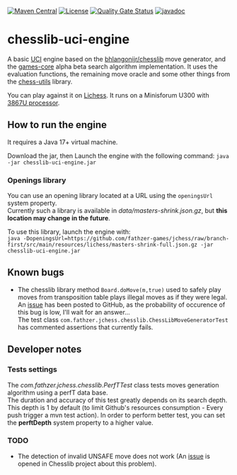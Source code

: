 [![Maven Central](https://img.shields.io/maven-central/v/com.fathzer/chesslib-uci-engine)](https://central.sonatype.com/artifact/com.fathzer/chesslib-uci-engine)
[![License](https://img.shields.io/badge/license-Apache%202.0-brightgreen.svg)](https://github.com/fathzer-games/chesslib-uci-engine/blob/master/LICENSE)
[![Quality Gate Status](https://sonarcloud.io/api/project_badges/measure?project=fathzer-games_chesslib-uci-engine&metric=alert_status)](https://sonarcloud.io/summary/new_code?id=fathzer-games_chesslib-uci-engine)
[![javadoc](https://javadoc.io/badge2/com.fathzer/chesslib-uci-engine/javadoc.svg)](https://javadoc.io/doc/com.fathzer/chesslib-uci-engine)

# chesslib-uci-engine
A basic [UCI](https://en.wikipedia.org/wiki/Universal_Chess_Interface) engine based on the [bhlangonijr/chesslib](https://github.com/bhlangonijr/chesslib) move generator, and the [games-core](https://github.com/fathzer-games/games-core) alpha beta search algorithm implementation. It uses the evaluation functions, the remaining move oracle and some other things from the [chess-utils](https://github.com/fathzer-games/chess-utils) library.

You can play against it on [Lichess](https://lichess.org/@/fathzer-jchess). It runs on a Minisforum U300 with [3867U processor](https://www.cpubenchmark.net/cpu.php?cpu=Intel+Celeron+3867U+%40+1.80GHz&id=3442).

## How to run the engine
It requires a Java 17+ virtual machine.

Download the jar, then Launch the engine with the following command: ```java -jar chesslib-uci-engine.jar```

### Openings library
You can use an opening library located at a URL using the ```openingsUrl``` system property.  
Currently such a library is available in *data/masters-shrink.json.gz*, but **this location may change in the future**.

To use this library, launch the engine with:  
```java -DopeningsUrl=https://github.com/fathzer-games/jchess/raw/branch-first/src/main/resources/lichess/masters-shrink-full.json.gz -jar chesslib-uci-engine.jar```

## Known bugs
- The chesslib library method ```Board.doMove(m,true)``` used to safely play moves from transposition table plays illegal moves as if they were legal.  
An [issue](https://github.com/bhlangonijr/chesslib/issues/114) has been posted to GitHub, as the probability of occurence of this bug is low, I'll wait for an answer...  
The test class ```com.fathzer.jchess.chesslib.ChessLibMoveGeneratorTest``` has commented assertions that currently fails.

## Developer notes

### Tests settings
The *com.fathzer.jchess.chesslib.PerfTTest* class tests moves generation algorithm using a perfT data base.  
The duration and accuracy of this test greatly depends on its search depth.  
This depth is 1 by default (to limit Github's resources consumption - Every push trigger a mvn test action). In order to perform better test, you can set the **perftDepth** system property to a higher value.

### TODO
- The detection of invalid UNSAFE move does not work (An [issue](https://github.com/bhlangonijr/chesslib/issues/114) is opened in Chesslib project about this problem).